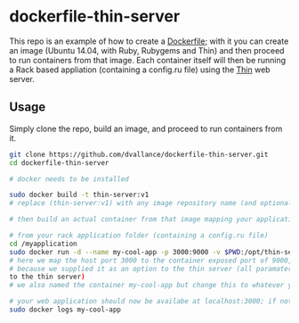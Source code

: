 # dockerfile-thin-server

This repo is an example of how to create a
[Dockerfile](https://docs.docker.com/userguide/dockerimages/#building-an-image-from-a-dockerfile); 
with it you can create an image (Ubuntu 14.04, with Ruby, Rubygems and Thin) and then proceed to run containers from that image. Each container itself will then be running a Rack based appliation (containing a config.ru file) using the [Thin](http://code.macournoyer.com/thin/) web server.

## Usage

Simply clone the repo, build an image, and proceed to run containers from it.

````sh
git clone https://github.com/dvallance/dockerfile-thin-server.git
cd dockerfile-thin-server

# docker needs to be installed

sudo docker build -t thin-server:v1 
# replace (thin-server:v1) with any image repository name (and optionally tag) you wish

# then build an actual container from that image mapping your application directory with config.ru file to /opt/thin-server

# from your rack application folder (containing a config.ru file)
cd /myapplication
sudo docker run -d --name my-cool-app -p 3000:9000 -v $PWD:/opt/thin-server thin-server:v1 -p 9000
# here we map the host port 3000 to the container exposed port of 9000, which we know is the running port
# because we supplied it as an option to the thin server (all paramaters after the image(:tag) name are passed
to the thin server)
# we also named the container my-cool-app but change this to whatever you wish.

# your web application should now be availabe at localhost:3000; if not check the logs.
sudo docker logs my-cool-app
````

